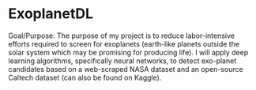 # ExoplanetDL

Goal/Purpose: The purpose of my project is to reduce labor-intensive efforts required to screen for exoplanets (earth-like planets outside the solar system which may be promising for producing life). I will apply deep learning algorithms, specifically neural networks, to detect exo-planet candidates based on a web-scraped NASA dataset and an open-source Caltech dataset (can also be found on Kaggle).
